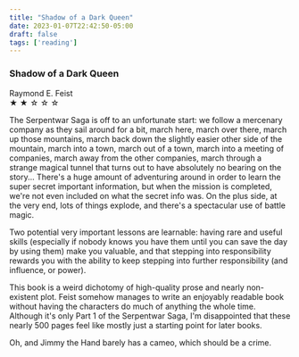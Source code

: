 ```yaml
---
title: "Shadow of a Dark Queen"
date: 2023-01-07T22:42:50-05:00
draft: false
tags: ['reading']
---
```


### Shadow of a Dark Queen
Raymond E. Feist  
&#9733; &#9733; &#9734; &#9734; &#9734;

The Serpentwar Saga is off to an unfortunate start: we follow a mercenary company as they sail around for a bit, march here, march over there, march up those mountains, march back down the slightly easier other side of the mountain, march into a town, march out of a town, march into a meeting of companies, march away from the other companies, march through a strange magical tunnel that turns out to have absolutely no bearing on the story...  There's a huge amount of adventuring around in order to learn the super secret important information, but when the mission is completed, we're not even included on what the secret info was.  On the plus side, at the very end, lots of things explode, and there's a spectacular use of battle magic.

Two potential very important lessons are learnable: having rare and useful skills (especially if nobody knows you have them until you can save the day by using them) make you valuable, and that stepping into responsibility rewards you with the ability to keep stepping into further responsibility (and influence, or power).

This book is a weird dichotomy of high-quality prose and nearly non-existent plot.  Feist somehow manages to write an enjoyably readable book without having the characters do much of anything the whole time.  Although it's only Part 1 of the Serpentwar Saga, I'm disappointed that these nearly 500 pages feel like mostly just a starting point for later books.

Oh, and Jimmy the Hand barely has a cameo, which should be a crime.


